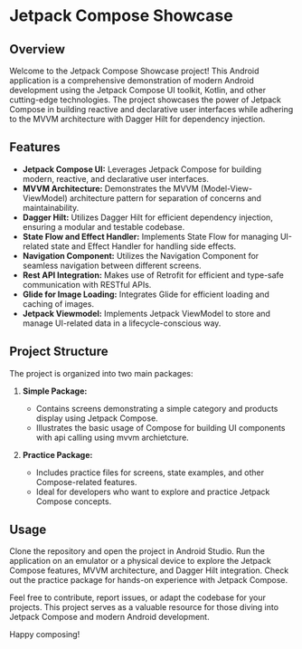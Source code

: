 # Jetpack Compose Showcase

## Overview

Welcome to the Jetpack Compose Showcase project! This Android application is a comprehensive demonstration of modern Android development using the Jetpack Compose UI toolkit, Kotlin, and other cutting-edge technologies. The project showcases the power of Jetpack Compose in building reactive and declarative user interfaces while adhering to the MVVM architecture with Dagger Hilt for dependency injection.

## Features

- **Jetpack Compose UI:** Leverages Jetpack Compose for building modern, reactive, and declarative user interfaces.
- **MVVM Architecture:** Demonstrates the MVVM (Model-View-ViewModel) architecture pattern for separation of concerns and maintainability.
- **Dagger Hilt:** Utilizes Dagger Hilt for efficient dependency injection, ensuring a modular and testable codebase.
- **State Flow and Effect Handler:** Implements State Flow for managing UI-related state and Effect Handler for handling side effects.
- **Navigation Component:** Utilizes the Navigation Component for seamless navigation between different screens.
- **Rest API Integration:** Makes use of Retrofit for efficient and type-safe communication with RESTful APIs.
- **Glide for Image Loading:** Integrates Glide for efficient loading and caching of images.
- **Jetpack Viewmodel:** Implements Jetpack ViewModel to store and manage UI-related data in a lifecycle-conscious way.

## Project Structure

The project is organized into two main packages:

1. **Simple Package:**
   - Contains screens demonstrating a simple category and products display using Jetpack Compose.
   - Illustrates the basic usage of Compose for building UI components with api calling using mvvm archietcture.

2. **Practice Package:**
   - Includes practice files for screens, state examples, and other Compose-related features.
   - Ideal for developers who want to explore and practice Jetpack Compose concepts.

## Usage

Clone the repository and open the project in Android Studio. Run the application on an emulator or a physical device to explore the Jetpack Compose features, MVVM architecture, and Dagger Hilt integration. Check out the practice package for hands-on experience with Jetpack Compose.

Feel free to contribute, report issues, or adapt the codebase for your projects. This project serves as a valuable resource for those diving into Jetpack Compose and modern Android development.

Happy composing!
